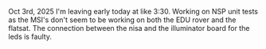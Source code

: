 Oct 3rd, 2025
I'm leaving early today at like 3:30.
Working on NSP unit tests as the MSI's don't seem to be working on both the EDU rover and the flatsat. The connection between the nisa and the illuminator board for the leds is faulty.